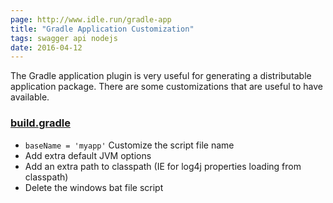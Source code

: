 ```yaml
---
page: http://www.idle.run/gradle-app
title: "Gradle Application Customization"
tags: swagger api nodejs
date: 2016-04-12
---
```


The Gradle application plugin is very useful for generating a distributable application package. There are some customizations that are useful to have available.

### [build.gradle](https://github.com/idlerun/gradle-app/blob/master/build.gradle)

* `baseName = 'myapp'` Customize the script file name
* Add extra default JVM options
* Add an extra path to classpath (IE for log4j properties loading from classpath)
* Delete the windows bat file script
